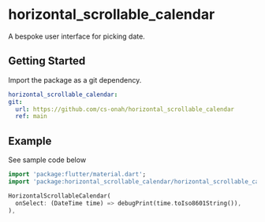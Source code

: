 # horizontal_scrollable_calendar 

A bespoke user interface for picking date.

## Getting Started

Import the package as a git dependency. 

```yaml
horizontal_scrollable_calendar:
git:
  url: https://github.com/cs-onah/horizontal_scrollable_calendar
  ref: main
```

## Example

See sample code below

```dart
import 'package:flutter/material.dart';
import 'package:horizontal_scrollable_calendar/horizontal_scrollable_calendar.dart';

HorizontalScrollableCalendar(
  onSelect: (DateTime time) => debugPrint(time.toIso8601String()),
),
```
